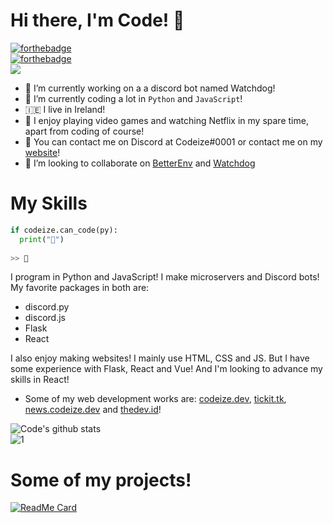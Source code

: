 # Hi there, I'm Code! 👋
[![forthebadge](https://forthebadge.com/images/badges/0-percent-optimized.svg)](https://forthebadge.com)\
[![forthebadge](https://forthebadge.com/images/badges/fuck-it-ship-it.svg)](https://forthebadge.com)\
![](https://komarev.com/ghpvc/?username=codeize)
<!--
**codeize/codeize** is a ✨ _special_ ✨ repository because its `README.md` (this file) appears on your GitHub profile.
Here are some ideas to get you started:
-->
- 🔭 I’m currently working on a a discord bot named Watchdog!
- 🌱 I’m currently coding a lot in `Python` and `JavaScript`!
- 🇮🇪  I live in Ireland!
- 📝 I enjoy playing video games and watching Netflix in my spare time, apart from coding of course!
- 🔔 You can contact me on Discord at Codeize#0001 or contact me on my [website](https://codeize.dev/#contact)!
- 👯 I’m looking to collaborate on [BetterEnv](https://github.com/Codeize/BetterEnv) and [Watchdog](https://github.com/Codeize/Watchdog)
<!--
- 🤔 I’m looking for help with ...
- 👯 I’m looking to collaborate on ...
- 😄 Pronouns: he/him
-->

# My Skills
```py
if codeize.can_code(py):
  print("🐍")
 
>> 🐍
```

I program in Python and JavaScript! I make microservers and Discord bots! My favorite packages in both are:
- discord.py
- discord.js
- Flask
- React

I also enjoy making websites! I mainly use HTML, CSS and JS. But I have some experience with Flask, React and Vue! And I'm looking to advance my skills in React!
- Some of my web development works are: [codeize.dev](https://codeize.dev), [tickit.tk](https://tickit.tk), [news.codeize.dev](https://news.codeize.dev) and [thedev.id](https://thedev.id)!

![Code's github stats](https://github-readme-stats.vercel.app/api?username=codeize&count_private=true&theme=dark)\
![1](https://github-readme-stats.vercel.app/api/top-langs/?username=codeize&count_private=true&theme=dark)

# Some of my projects!
[![ReadMe Card](https://github-readme-stats.vercel.app/api/pin/?username=fransallen&repo=thedev.id&theme=dark&)](https://github.com/fransallen/thedev.id)
